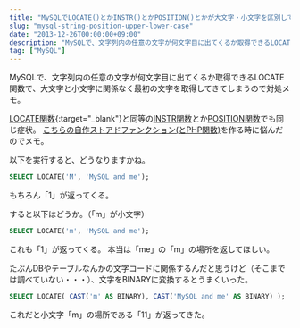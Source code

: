 ```yaml
---
title: "MySQLでLOCATE()とかINSTR()とかPOSITION()とかが大文字・小文字を区別してくれない"
slug: "mysql-string-position-upper-lower-case"
date: "2013-12-26T00:00:00+09:00"
description: "MySQLで、文字列内の任意の文字が何文字目に出てくるか取得できるLOCATE関数で、大文字と小文字に関係なく最初の文字を取得してきてしまうので対処メモ。"
tag: ["MySQL"]
---
```


MySQLで、文字列内の任意の文字が何文字目に出てくるか取得できるLOCATE関数で、大文字と小文字に関係なく最初の文字を取得してきてしまうので対処メモ。

<!--more-->

[LOCATE関数](http://dev.mysql.com/doc/refman/5.1/ja/string-functions.html#idm47509624022112){:target="_blank"}と同等の[INSTR関数](http://dev.mysql.com/doc/refman/5.1/ja/string-functions.html#idm47509624082512)とか[POSITION関数](http://dev.mysql.com/doc/refman/5.1/ja/string-functions.html#idm47509623909712)でも同じ症状。
[こちらの自作ストアドファンクション(とPHP関数)](https://gist.github.com/kijtra/8129050)を作る時に悩んだのでメモ。

以下を実行すると、どうなりますかね。

```sql
SELECT LOCATE('M', 'MySQL and me');
```

もちろん「1」が返ってくる。

すると以下はどうか。（「m」が小文字）

```sql
SELECT LOCATE('m', 'MySQL and me');
```

これも「1」が返ってくる。
本当は「me」の「m」の場所を返してほしい。

たぶんDBやテーブルなんかの文字コードに関係するんだと思うけど（そこまでは調べていない・・・）、文字をBINARYに変換するとうまくいった。

```sql
SELECT LOCATE( CAST('m' AS BINARY), CAST('MySQL and me' AS BINARY) );
```

これだと小文字「m」の場所である「11」が返ってきた。
